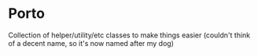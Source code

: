 # Porto
Collection of helper/utility/etc classes to make things easier (couldn't think of a decent name, so it's now named after my dog)
